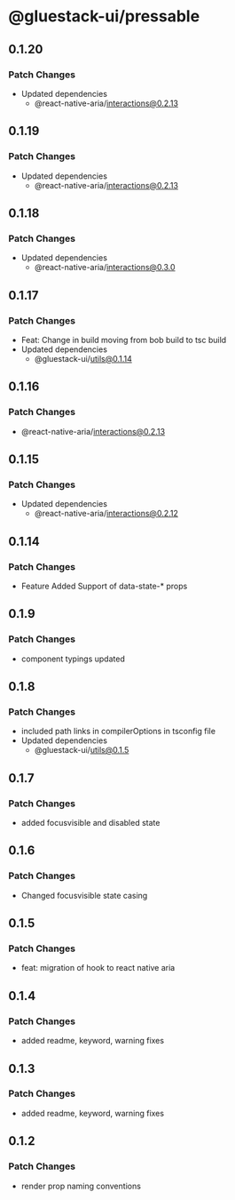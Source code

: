 # @gluestack-ui/pressable

## 0.1.20

### Patch Changes

- Updated dependencies
  - @react-native-aria/interactions@0.2.13

## 0.1.19

### Patch Changes

- Updated dependencies
  - @react-native-aria/interactions@0.2.13

## 0.1.18

### Patch Changes

- Updated dependencies
  - @react-native-aria/interactions@0.3.0

## 0.1.17

### Patch Changes

- Feat: Change in build moving from bob build to tsc build
- Updated dependencies
  - @gluestack-ui/utils@0.1.14

## 0.1.16

### Patch Changes

- @react-native-aria/interactions@0.2.13

## 0.1.15

### Patch Changes

- Updated dependencies
  - @react-native-aria/interactions@0.2.12

## 0.1.14

### Patch Changes

- Feature
  Added Support of data-state-\* props

## 0.1.9

### Patch Changes

- component typings updated

## 0.1.8

### Patch Changes

- included path links in compilerOptions in tsconfig file
- Updated dependencies
  - @gluestack-ui/utils@0.1.5

## 0.1.7

### Patch Changes

- added focusvisible and disabled state

## 0.1.6

### Patch Changes

- Changed focusvisible state casing

## 0.1.5

### Patch Changes

- feat: migration of hook to react native aria

## 0.1.4

### Patch Changes

- added readme, keyword, warning fixes

## 0.1.3

### Patch Changes

- added readme, keyword, warning fixes

## 0.1.2

### Patch Changes

- render prop naming conventions
